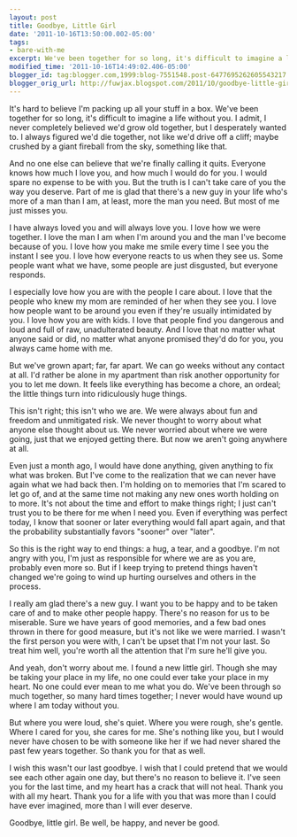 ```yaml
---
layout: post
title: Goodbye, Little Girl
date: '2011-10-16T13:50:00.002-05:00'
tags: 
- bare-with-me
excerpt: We've been together for so long, it's difficult to imagine a life without you.
modified_time: '2011-10-16T14:49:02.406-05:00'
blogger_id: tag:blogger.com,1999:blog-7551548.post-6477695262605543217
blogger_orig_url: http://fuwjax.blogspot.com/2011/10/goodbye-little-girl.html
---
```


It's hard to believe I'm packing up all your stuff in a box. We've been together for so long, it's difficult to imagine a life without you. I admit, I never completely believed we'd grow old together, but I desperately wanted to. I always figured we'd die together, not like we'd drive off a cliff; maybe crushed by a giant fireball from the sky, something like that.

And no one else can believe that we're finally calling it quits. Everyone knows how much I love you, and how much I would do for you. I would spare no expense to be with you. But the truth is I can't take care of you the way you deserve. Part of me is glad that there's a new guy in your life who's more of a man than I am, at least, more the man you need. But most of me just misses you.

I have always loved you and will always love you. I love how we were together. I love the man I am when I'm around you and the man I've become because of you. I love how you make me smile every time I see you the instant I see you. I love how everyone reacts to us when they see us. Some people want what we have, some people are just disgusted, but everyone responds.

I especially love how you are with the people I care about. I love that the people who knew my mom are reminded of her when they see you. I love how people want to be around you even if they're usually intimidated by you. I love how you are with kids. I love that people find you dangerous and loud and full of raw, unadulterated beauty. And I love that no matter what anyone said or did, no matter what anyone promised they'd do for you, you always came home with me.

But we've grown apart; far, far apart. We can go weeks without any contact at all. I'd rather be alone in my apartment than risk another opportunity for you to let me down. It feels like everything has become a chore, an ordeal; the little things turn into ridiculously huge things. 

This isn't right; this isn't who we are. We were always about fun and freedom and unmitigated risk. We never thought to worry about what anyone else thought about us. We never worried about where we were going, just that we enjoyed getting there. But now we aren't going anywhere at all.

Even just a month ago, I would have done anything, given anything to fix what was broken. But I've come to the realization that we can never have again what we had back then. I'm holding on to memories that I'm scared to let go of, and at the same time not making any new ones worth holding on to more. It's not about the time and effort to make things right; I just can't trust you to be there for me when I need you. Even if everything was perfect today, I know that sooner or later everything would fall apart again, and that the probability substantially favors "sooner" over "later".

So this is the right way to end things: a hug, a tear, and a goodbye. I'm not angry with you, I'm just as responsible for where we are as you are, probably even more so. But if I keep trying to pretend things haven't changed we're going to wind up hurting ourselves and others in the process.

I really am glad there's a new guy. I want you to be happy and to be taken care of and to make other people happy. There's no reason for us to be miserable. Sure we have years of good memories, and a few bad ones thrown in there for good measure, but it's not like we were married. I wasn't the first person you were with, I can't be upset that I'm not your last. So treat him well, you're worth all the attention that I'm sure he'll give you.

And yeah, don't worry about me. I found a new little girl. Though she may be taking your place in my life, no one could ever take your place in my heart. No one could ever mean to me what you do. We've been through so much together, so many hard times together; I never would have wound up where I am today without you.

But where you were loud, she's quiet. Where you were rough, she's gentle. Where I cared for you, she cares for me. She's nothing like you, but I would never have chosen to be with someone like her if we had never shared the past few years together. So thank you for that as well.

I wish this wasn't our last goodbye. I wish that I could pretend that we would see each other again one day, but there's no reason to believe it. I've seen you for the last time, and my heart has a crack that will not heal. Thank you with all my heart. Thank you for a life with you that was more than I could have ever imagined, more than I will ever deserve.

Goodbye, little girl. Be well, be happy, and never be good.